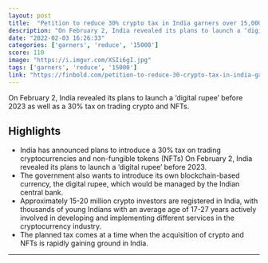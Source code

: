 ```yaml
---
layout: post
title:  "Petition to reduce 30% crypto tax in India garners over 15,000 signatures in hours"
description: "On February 2, India revealed its plans to launch a ‘digital rupee’ before 2023 as well as a 30% tax on trading crypto and NFTs."
date: "2022-02-03 16:26:33"
categories: ['garners', 'reduce', '15000']
score: 110
image: "https://i.imgur.com/XSIi6gI.jpg"
tags: ['garners', 'reduce', '15000']
link: "https://finbold.com/petition-to-reduce-30-crypto-tax-in-india-garners-over-15000-signatures-in-hours/"
---
```


On February 2, India revealed its plans to launch a ‘digital rupee’ before 2023 as well as a 30% tax on trading crypto and NFTs.

## Highlights

- India has announced plans to introduce a 30% tax on trading cryptocurrencies and non-fungible tokens (NFTs) On February 2, India revealed its plans to launch a ‘digital rupee’ before 2023.
- The government also wants to introduce its own blockchain-based currency, the digital rupee, which would be managed by the Indian central bank.
- Approximately 15-20 million crypto investors are registered in India, with thousands of young Indians with an average age of 17-27 years actively involved in developing and implementing different services in the cryptocurrency industry.
- The planned tax comes at a time when the acquisition of crypto and NFTs is rapidly gaining ground in India.

---
